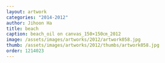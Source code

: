 ```yaml
---
layout: artwork
categories: "2014-2012"
author: Jihoon Ha
title: beach
caption: beach_oil on canvas_150×150㎝_2012
image: /assets/images/artworks/2012/artwork058.jpg
thumb: /assets/images/artworks/2012/thumbs/artwork058.jpg
order: 1214023
---
```

